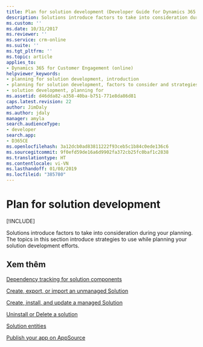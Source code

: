 ```yaml
---
title: Plan for solution development (Developer Guide for Dynamics 365 for Customer Engagement)| MicrosoftDocs
description: Solutions introduce factors to take into consideration during your planning. The following topics introduce strategies to use while planning your solution development efforts.
ms.custom: ''
ms.date: 10/31/2017
ms.reviewer: ''
ms.service: crm-online
ms.suite: ''
ms.tgt_pltfrm: ''
ms.topic: article
applies_to:
- Dynamics 365 for Customer Engagement (online)
helpviewer_keywords:
- planning for solution development, introduction
- planning for solution development, factors to consider and strategies for
- solution development, planning for
ms.assetid: d46dda82-a358-40ba-b751-771e8da86d81
caps.latest.revision: 22
author: JimDaly
ms.author: jdaly
manager: amyla
search.audienceType:
- developer
search.app:
- D365CE
ms.openlocfilehash: 3a12dcb0ad83811222f93ceb5c1b84c0ede136c6
ms.sourcegitcommit: 9f0efd59de16a6d9902fa372cb25fc0baf1c2838
ms.translationtype: HT
ms.contentlocale: vi-VN
ms.lasthandoff: 01/08/2019
ms.locfileid: "385780"
---
```

# <a name="plan-for-solution-development"></a>Plan for solution development

[!INCLUDE[](../includes/cc_applies_to_update_9_0_0.md)]

Solutions introduce factors to take into consideration during your planning. The topics in this section introduce strategies to use while planning your solution development efforts.  
  
## <a name="see-also"></a>Xem thêm

 [Dependency tracking for solution components](dependency-tracking-solution-components.md)  
  
 [Create, export, or import an unmanaged Solution](create-export-import-unmanaged-solution.md)  
  
 [Create, install, and update a managed Solution](create-install-update-managed-solution.md)  
  
 [Uninstall or Delete a solution](uninstall-delete-solution.md)  
  
 [Solution entities](solution-entities.md)  
  
 [Publish your app on AppSource](publish-app-appsource.md)

